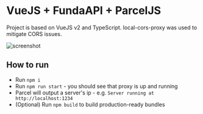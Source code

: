# VueJS + FundaAPI + ParcelJS

Project is based on VueJS v2 and TypeScript. local-cors-proxy was used to mitigate CORS issues.

![screenshot](https://i.imgur.com/6QkJqP0.png)

## How to run
- Run `npm i`
- Run `npm run start` - you should see that proxy is up and running
- Parcel will output a server's ip - e.g. `Server running at http://localhost:1234`
- (Optional) Run `npm build` to build production-ready bundles
